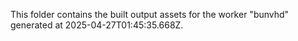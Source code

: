 This folder contains the built output assets for the worker "bunvhd" generated at 2025-04-27T01:45:35.668Z.